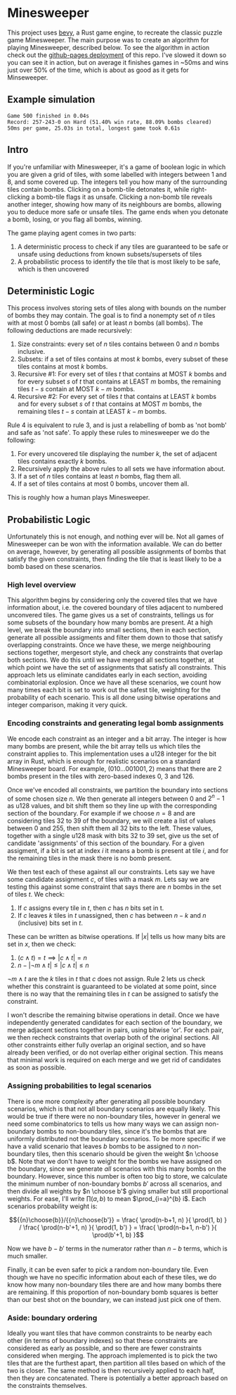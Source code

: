 # Minesweeper
This project uses [bevy](https://bevyengine.org/), a Rust game engine, to recreate the classic puzzle game Minesweeper.
The main purpose was to create an algorithm for playing Minesweeper, described below.
To see the algorithm in action check out the [github-pages deployment](https://ljdoig.github.io/Minesweeper/) of this repo.
I've slowed it down so you can see it in action, but on average it finishes games in ~50ms and wins just over 50% of the time, which is about as good as it gets for Minseweeper.

## Example simulation
```
Game 500 finished in 0.04s
Record: 257-243-0 on Hard (51.40% win rate, 88.09% bombs cleared)
50ms per game, 25.03s in total, longest game took 0.61s
```
## Intro

If you're unfamiliar with Minesweeper, it's a game of boolean logic in which you are given a grid of tiles, with some labelled with integers between
1 and 8, and some covered up. The integers tell you how many of the surrounding tiles contain bombs.
Clicking on a bomb-tile detonates it, while right-clicking a bomb-tile flags it as unsafe.
Clicking a non-bomb tile reveals another integer, showing how many of its neighbours are bombs, allowing you to deduce more safe or unsafe tiles.
The game ends when you detonate a bomb, losing, or you flag all bombs, winning.

The game playing agent comes in two parts:
1. A deterministic process to check if any tiles are guaranteed to be safe or unsafe using deductions from known subsets/supersets of tiles
2. A probabilistic process to identify the tile that is most likely to be safe, which is then uncovered


## Deterministic Logic
This process involves storing sets of tiles along with bounds on the number of bombs they may contain.
The goal is to find a nonempty set of $n$ tiles with at most 0 bombs (all safe) or at least $n$ bombs (all bombs).
The following deductions are made recursively:
1. Size constraints: every set of $n$ tiles contains between $0$ and $n$ bombs inclusive.
2. Subsets: if a set of tiles contains at most $k$ bombs, every subset of these tiles contains at most $k$ bombs.
3. Recursive #1: For every set of tiles $t$ that contains at MOST $k$ bombs and for every subset $s$ of $t$
    that contains at LEAST $m$ bombs, the remaining tiles $t - s$ contain at MOST $k - m$ bombs.
4. Recursive #2: For every set of tiles $t$ that contains at LEAST $k$ bombs and for every subset $s$ of $t$
    that contains at MOST $m$ bombs, the remaining tiles $t - s$ contain at LEAST $k - m$ bombs.

Rule 4 is equivalent to rule 3, and is just a relabelling of bomb as 'not bomb' and safe as 'not safe'.
To apply these rules to minesweeper we do the following:

1. For every uncovered tile displaying the number $k$, the set of adjacent tiles contains exactly $k$ bombs.
2. Recursively apply the above rules to all sets we have information about.
3. If a set of $n$ tiles contains at least $n$ bombs, flag them all.
4. If a set of tiles contains at most $0$ bombs, uncover them all.

This is roughly how a human plays Minesweeper.

## Probabilistic Logic
Unfortunately this is not enough, and nothing ever will be. Not all games of Minesweeper can be won with the information available.
We can do better on average, however, by generating all possible assignments of bombs that satisfy the given constraints, then finding the tile that is least likely to be a bomb based on these scenarios.

### High level overview
This algorithm begins by considering only the covered tiles that we have information about, i.e. the covered boundary of tiles adjacent to numbered unconvered tiles.
The game gives us a set of constraints, tellings us for some subsets of the boundary how many bombs are present.
At a high level, we break the boundary into small sections, then in each section, generate all possible assigments and filter them
down to those that satisfy overlapping constraints. Once we have these, we merge neighbouring sections together, mergesort style,
and check any constraints that overlap both sections. We do this until we have merged all sections together, at which point we have
the set of assignments that satisfy all constraints. This approach lets us eliminate candidates early in each section, avoiding combinatorial explosion.
Once we have all these scenarios, we count how many times each bit is set to work out the safest tile, weighting for the probability of each scenario.
This is all done using bitwise operations and integer comparison, making it very quick.

### Encoding constraints and generating legal bomb assignments
We encode each constraint as an integer and a bit array.
The integer is how many bombs are present, while the bit array tells us which tiles the constraint applies to.
This implementation uses a u128 integer for the bit array in Rust, which is enough for realistic scenarios on a standard Minesweeper board.
For example, $(010...001001, 2)$ means that there are 2 bombs present in the tiles with zero-based indexes 0, 3 and 126.

Once we've encoded all constraints, we partition the boundary into sections of some chosen size $n$.
We then generate all integers between $0$ and $2^n - 1$ as u128 values, and bit shift them so they line up with the corresponding section of the boundary.
For example if we choose $n = 8$ and are considering tiles 32 to 39 of the boundary, we will create a list of values between $0$ and $255$, then shift them all 32 bits to the left. These values, together with a single u128 mask with bits 32 to 39 set, give us the set of candidate 'assignments' of this section of the boundary. For a given assigment, if a bit is set at index $i$ it means a bomb is present at tile $i$, and for the remaining tiles in the mask there is no bomb present.

We then test each of these against all our constraints.
Lets say we have some candidate assignment $c$, of tiles with a mask $m$.
Lets say we are testing this against some constraint that says there are $n$ bombs in the set of tiles $t$.
We check:
1. If $c$ assigns every tile in $t$, then $c$ has $n$ bits set in t.
2. If $c$ leaves $k$ tiles in $t$ unassigned, then $c$ has between $n - k$ and $n$ (inclusive) bits set in $t$.

These can be written as bitwise operations. If $|x|$ tells us how many bits are set in $x$, then we check:
1. $(c\land t)=t\implies|c\land t|=n$
2. $n-|\lnot m\land t|\leq |c\land t|\leq n$

$\lnot m \land t$ are the $k$ tiles in $t$ that $c$ does not assign. Rule 2 lets us check whether this constraint is guaranteed to be violated at some point, since there is no
way that the remaining tiles in $t$ can be assigned to satisfy the constraint.

I won't describe the remaining bitwise operations in detail. Once we have independently generated candidates for each section of
the boundary, we merge adjacent sections together in pairs, using bitwise 'or'. For each pair, we then recheck constraints that overlap both of
the original sections. All other constraints either fully overlap an original section, and so have already been verified, or do not overlap either
original section. This means that minimal work is required on each merge and we get rid of candidates as soon as possible.

### Assigning probabilities to legal scenarios
There is one more complexity after generating all possible boundary scenarios, which is that not all boundary scenarios are equally likely. This would be true if there were no
non-boundary tiles, however in general we need some combinatorics to tells us how many ways we can assign non-boundary bombs
to non-boundary tiles, since it's the bombs that are uniformly distributed not the boundary scenarios.
To be more specific if we have a valid scenario that leaves $b$ bombs to be assigned to $n$ non-boundary tiles,
then this scenario should be given the weight $n \choose b$. Note that we don't have to weight for the bombs we have assigned on the boundary, since we generate *all* scenarios with this many bombs on the boundary. However, since this number is often too big to store, we calculate the minimum number of non-boundary bombs $b'$ across all scenarios, and then divide all weights by $n \choose b'$ giving smaller but still proportional weights. For ease, I'll write $\prod(a, b)$ to mean $\prod_{i=a}^{b} i$. Each scenarios probability weight is:
```math
{{n}\choose{b}}/{{n}\choose{b'}}
=
\frac{
    \prod(n-b+1, n)
    }{
    \prod(1, b)
}
/
\frac{
    \prod(n-b'+1, n)
    }{
    \prod(1, b')
}
=
\frac{
    \prod(n-b+1, n-b')
    }{
    \prod(b'+1, b)
}
```
Now we have $b - b'$ terms in the numerator rather than $n - b$ terms, which is much smaller.

Finally, it can be even safer to pick a random non-boundary tile. Even though we have no specific information about
each of these tiles, we do know how many non-boundary tiles there are and how many bombs there are remaining. If this proportion of non-boundary bomb squares is better than our best shot on the boundary, we can instead just pick one of them.

### Aside: boundary ordering

Ideally you want tiles that have common constraints to be nearby each other (in terms of boundary indexes) so that
these constraints are considered as early as possible, and so there are fewer
constraints considered when merging. The approach implemented is to pick the
two tiles that are the furthest apart, then partition all tiles based on which of the
two is closer. The same method is then recursively applied to each half, then they are
concatenated. There is potentially a better approach based on the constraints themselves.
